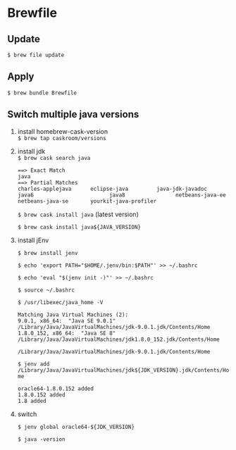 # Brewfile

## Update  
`$ brew file update`

## Apply  
`$ brew bundle Brewfile`

## Switch multiple java versions

1. install homebrew-cask-version  
	`$ brew tap caskroom/versions`

1. install jdk  
	`$ brew cask search java`

	```
	==> Exact Match  
	java  
	==> Partial Matches  
	charles-applejava      eclipse-java         java-jdk-javadoc       java6                    	java8                netbeans-java-ee       netbeans-java-se       yourkit-java-profiler
	```

	`$ brew cask install java` (latest version)

	`$ brew cask install java${JAVA_VERSION}`

1. install jEnv

	`$ brew install jenv`

   `$ echo 'export PATH="$HOME/.jenv/bin:$PATH"' >> ~/.bashrc`

   `$ echo 'eval "$(jenv init -)"' >> ~/.bashrc`
    
   `$ source ~/.bashrc`

	`$ /usr/libexec/java_home -V`

    ```
    Matching Java Virtual Machines (2):
    9.0.1, x86_64:	"Java SE 9.0.1"	/Library/Java/JavaVirtualMachines/jdk-9.0.1.jdk/Contents/Home
    1.8.0_152, x86_64:	"Java SE 8"	/Library/Java/JavaVirtualMachines/jdk1.8.0_152.jdk/Contents/Home

    /Library/Java/JavaVirtualMachines/jdk-9.0.1.jdk/Contents/Home
    ```

   `$ jenv add /Library/Java/JavaVirtualMachines/jdk${JDK_VERSION}.jdk/Contents/Home`
   
   ```
   oracle64-1.8.0.152 added
   1.8.0.152 added
   1.8 added   
   ```

1. switch

    `$ jenv global oracle64-${JDK_VERSION}`

    `$ java -version`
